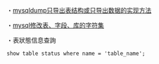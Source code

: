 ・[mysqldump只导出表结构或只导出数据的实现方法](https://www.jb51.net/article/28855.htm)

・[mysql修改表、字段、库的字符集](http://fatkun.com/2011/05/mysql-alter-charset.html)

・表狀態信息查詢
```mysql
show table status where name = 'table_name';
```

